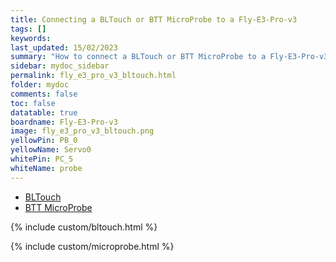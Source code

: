 ```yaml
---
title: Connecting a BLTouch or BTT MicroProbe to a Fly-E3-Pro-v3
tags: []
keywords: 
last_updated: 15/02/2023
summary: "How to connect a BLTouch or BTT MicroProbe to a Fly-E3-Pro-v3"
sidebar: mydoc_sidebar
permalink: fly_e3_pro_v3_bltouch.html
folder: mydoc
comments: false
toc: false
datatable: true
boardname: Fly-E3-Pro-v3
image: fly_e3_pro_v3_bltouch.png
yellowPin: PB_0
yellowName: Servo0
whitePin: PC_5
whiteName: probe
---
```


<ul id="profileTabs" class="nav nav-tabs">
  <li class="active"><a class="noCrossRef" href="#bltouch" data-toggle="tab">BLTouch</a></li>  
	<li><a class="noCrossRef" href="#micro" data-toggle="tab">BTT MicroProbe</a></li>
</ul>
  <div class="tab-content">
<div role="tabpanel" class="tab-pane active" id="bltouch" markdown="1">

{% include custom/bltouch.html %}

</div>

<div role="tabpanel" class="tab-pane" id="micro" markdown="1">

{% include custom/microprobe.html %}

</div>

</div>
